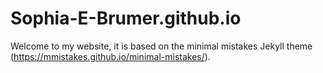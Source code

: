 # Sophia-E-Brumer.github.io
Welcome to my website, it is based on the minimal mistakes Jekyll theme (https://mmistakes.github.io/minimal-mistakes/).
